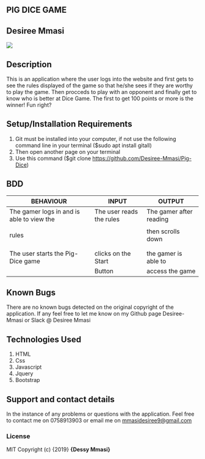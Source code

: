 ## PIG DICE GAME
## Desiree Mmasi

![]("Images/Dice.jpg")


## Description
This is an application where the user logs into the website and first gets to see the rules displayed of the game so that he/she sees if they are worthy to play the game. Then procceds to play with an opponent and finally get to know who is better at Dice Game. The first to get 100 points or more is the winner! Fun right?

## Setup/Installation Requirements
1. Git must be installed into your computer, if not use the following command line in your terminal ($sudo apt install gitall)
2. Then open another page on your terminal
3. Use this command ($git clone https://github.com/Desiree-Mmasi/Pig-Dice)

## BDD
| BEHAVIOUR                                 | INPUT                    | OUTPUT                  |
|-------------------------------------------|--------------------------|-------------------------|
| The gamer logs in and is able to view the | The user reads the rules | The gamer after reading |
|                                           |                          |                         |
| rules                                     |                          | then scrolls down       ||                                           |                          |                         |
|                                           |                          |                         ||                                           |                          |                         |
|                                           |                          |                         |
|  The user  starts the Pig-Dice game       | clicks on the Start      | the gamer is able to    |
|                                           | Button                   |access the game          ||                                           |                          |                         |

## Known Bugs
There are no known bugs detected on the original copyright of the application. If any feel free to let me know on my Github page Desiree-Mmasi or Slack @ Desiree Mmasi

## Technologies Used
1. HTML
2. Css
3. Javascript
4. Jquery
5. Bootstrap
## Support and contact details
In the instance of any problems or questions with the application. Feel free to contact me on 0758913903 or email me on mmasidesiree9@gmail.com
### License
MIT
Copyright (c) {2019} **{Dessy Mmasi}**